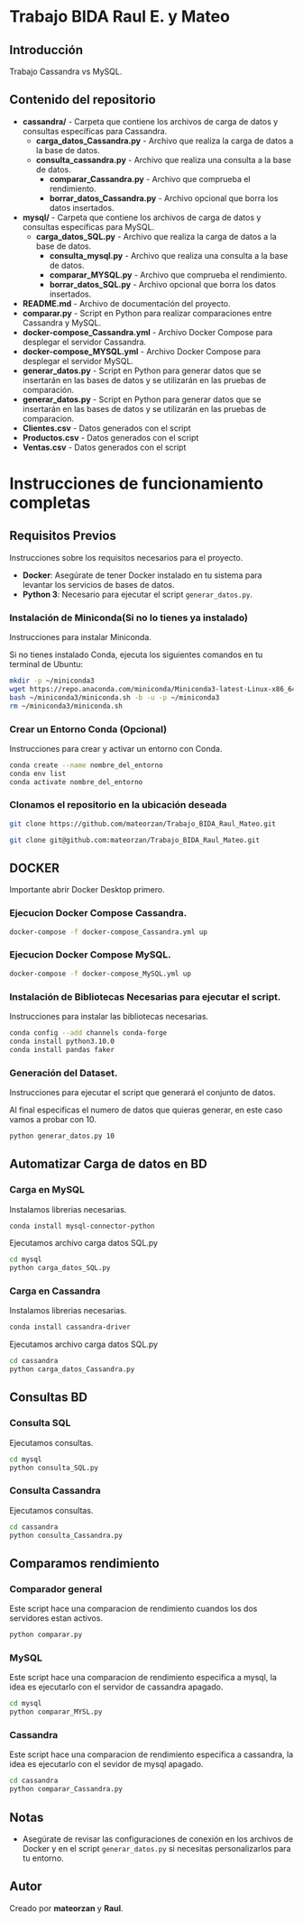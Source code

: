 # Trabajo BIDA Raul E. y Mateo

## Introducción

Trabajo Cassandra vs MySQL.

## Contenido del repositorio

- **cassandra/** - Carpeta que contiene los archivos de carga de datos y consultas específicas para Cassandra.
	- **carga_datos_Cassandra.py** - Archivo que realiza la carga de datos a la base de datos.
	- **consulta_cassandra.py** - Archivo que realiza una consulta a la base de datos.
        - **comparar_Cassandra.py** - Archivo que comprueba el rendimiento.
        - **borrar_datos_Cassandra.py** - Archivo opcional que borra los datos insertados.
- **mysql/** - Carpeta que contiene los archivos  de carga de datos y consultas específicas para MySQL.
	- **carga_datos_SQL.py** - Archivo que realiza la carga de datos a la base de datos.
        - **consulta_mysql.py** - Archivo que realiza una consulta a la base de datos.
        - **comparar_MYSQL.py** - Archivo que comprueba el rendimiento.
        - **borrar_datos_SQL.py** - Archivo opcional que borra los datos insertados.
- **README.md** - Archivo de documentación del proyecto.
- **comparar.py** - Script en Python para realizar comparaciones entre Cassandra y MySQL.
- **docker-compose_Cassandra.yml** - Archivo Docker Compose para desplegar el servidor Cassandra.
- **docker-compose_MYSQL.yml** - Archivo Docker Compose para desplegar el servidor MySQL.
- **generar_datos.py** - Script en Python para generar datos que se insertarán en las bases de datos y se utilizarán en las pruebas de comparación.
- **generar_datos.py** - Script en Python para generar datos que se insertarán en las bases de datos y se utilizarán en las pruebas de comparacion.
- **Clientes.csv** - Datos generados con el script
- **Productos.csv** - Datos generados con el script
- **Ventas.csv** - Datos generados con el script

# Instrucciones de funcionamiento completas

## Requisitos Previos

Instrucciones sobre los requisitos necesarios para el proyecto.

- **Docker**: Asegúrate de tener Docker instalado en tu sistema para levantar los servicios de bases de datos.
- **Python 3**: Necesario para ejecutar el script `generar_datos.py`.

### Instalación de Miniconda(Si no lo tienes ya instalado)

Instrucciones para instalar Miniconda.

Si no tienes instalado Conda, ejecuta los siguientes comandos en tu terminal de Ubuntu:

```bash
mkdir -p ~/miniconda3
wget https://repo.anaconda.com/miniconda/Miniconda3-latest-Linux-x86_64.sh -O ~/miniconda3/miniconda.sh
bash ~/miniconda3/miniconda.sh -b -u -p ~/miniconda3
rm ~/miniconda3/miniconda.sh
```

### Crear un Entorno Conda (Opcional)

Instrucciones para crear y activar un entorno con Conda.

```bash
conda create --name nombre_del_entorno 
conda env list
conda activate nombre_del_entorno
```
### Clonamos el repositorio en la ubicación deseada

```bash
git clone https://github.com/mateorzan/Trabajo_BIDA_Raul_Mateo.git
```
```bash
git clone git@github.com:mateorzan/Trabajo_BIDA_Raul_Mateo.git
```

## DOCKER

Importante abrir Docker Desktop primero.
### Ejecucion Docker Compose Cassandra.

```bash
docker-compose -f docker-compose_Cassandra.yml up
```

### Ejecucion Docker Compose MySQL.


```bash
docker-compose -f docker-compose_MySQL.yml up
```

### Instalación de Bibliotecas Necesarias para ejecutar el script.

Instrucciones para instalar las bibliotecas necesarias.

```bash
conda config --add channels conda-forge
conda install python3.10.0
conda install pandas faker
```
### Generación del Dataset.

Instrucciones para ejecutar el script que generará el conjunto de datos.

Al final especificas el numero de datos que quieras generar, en este caso vamos a probar con 10.

```bash
python generar_datos.py 10
```

## Automatizar Carga de datos en BD

### Carga en MySQL

Instalamos librerias necesarias.
```bash
conda install mysql-connector-python
```
Ejecutamos archivo carga datos SQL.py

```bash
cd mysql
python carga_datos_SQL.py
```

### Carga en Cassandra

Instalamos librerias necesarias.
```bash
conda install cassandra-driver
```
Ejecutamos archivo carga datos SQL.py

```bash
cd cassandra
python carga_datos_Cassandra.py
```

## Consultas BD

### Consulta SQL

Ejecutamos consultas.

```bash
cd mysql
python consulta_SQL.py
```

### Consulta Cassandra

Ejecutamos consultas.

```bash
cd cassandra
python consulta_Cassandra.py
```

## Comparamos rendimiento

### Comparador general

Este script hace una comparacion de rendimiento cuandos los dos servidores estan activos.

```bash
python comparar.py
```

### MySQL

Este script hace una comparacion de rendimiento especifica a mysql, la idea es ejecutarlo con el servidor de cassandra apagado.
```bash
cd mysql
python comparar_MYSL.py
```
### Cassandra

Este script hace una comparacion de rendimiento especifica a cassandra, la idea es ejecutarlo con el sevidor de mysql apagado. 
```bash
cd cassandra
python comparar_Cassandra.py
```

## Notas

- Asegúrate de revisar las configuraciones de conexión en los archivos de Docker y en el script `generar_datos.py` si necesitas personalizarlos para tu entorno.

## Autor

Creado por **mateorzan** y **Raul**.
